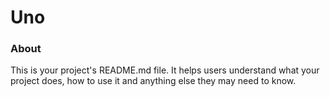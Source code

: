 Uno
===

### About

This is your project's README.md file. It helps users understand what your
project does, how to use it and anything else they may need to know.